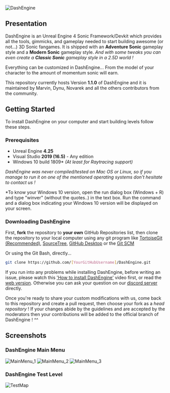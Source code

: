 ![DashEngine](/.github/IMAGES/DashEngine_Banner.png?raw=true "DashEngine")

## Presentation
DashEngine is an Unreal Engine 4 Sonic Framework/Devkit which provides all the tools, gimmicks, and gameplay needed to start building awesome (or not...) 3D Sonic fangames.
It is shipped with an **Adventure Sonic** gameplay style and a **Modern Sonic** gameplay style. *And with some tweaks you can even create a* ***Classic Sonic*** *gameplay style in a 2.5D world !*

Everything can be customized in DashEngine... From the model of your character to the amount of momentum sonic will earn.

This repository currently hosts Version **1.1.0** of DashEngine and it is maintained by Marvin, Dynu, Novarek and all the others contributors from the community.

## Getting Started

To install DashEngine on your computer and start building levels follow these steps.

### Prerequisites
* Unreal Engine **4.25**
* Visual Studio **2019 (16.5)** - Any edition
* Windows 10 build 1809* *(At least for Raytracing support)*

*DashEngine was never compiled/tested on Mac OS or Linux, so if you manage to run it on one of the mentioned operating systems don't hesitate to contact us !*

*To know your Windows 10 version, open the run dialog box (Windows + R) and type "winver" (without the quotes..) in the text box. Run the command and a dialog box indicating your Windows 10 version will be displayed on your screen.

### Downloading DashEngine

First, **fork** the repository to **your own** GitHub Repositories list, then clone the repository to your local computer using any git program like [TortoiseGit (Recommended)](https://tortoisegit.org/), [SourceTree](https://www.sourcetreeapp.com/), [GitHub Desktop](https://desktop.github.com/) or the [Git SCM](https://git-scm.com/downloads)

Or using the Git Bash, directly...

```sh
git clone https://github.com/[YourGitHubUsername]/DashEngine.git
```

If you run into any problems while installing DashEngine, before writing an issue, please watch this ['How to install DashEngine'](https://www.youtube.com/) video first, or read the [web version](http://de.galaxysoftware.rf.gd/documentation/getstarted.html). Otherwise you can ask your question on our [discord server](https://discord.io/DashEngine) directly.

Once you're ready to share your custom modifications with us, come back to this repository and create a pull request, then choose your fork as a *head repository* !
If your changes abide by the guidelines and are accepted by the moderators then your contributions will be added to the official branch of DashEngine ! ^^

## Screenshots

### DashEngine Main Menu
![MainMenu_1](/.github/IMAGES/DashEngine_MainMenu1.png?raw=true "MM1")
![MainMenu_2](/.github/IMAGES/DashEngine_MainMenu2.png?raw=true "MM2")
![MainMenu_3](/.github/IMAGES/DashEngine_MainMenu3.png?raw=true "MM3")

### DashEngine Test Level
![TestMap](/.github/IMAGES/DashEngine_TestMap.png?raw=true "TestMap")
